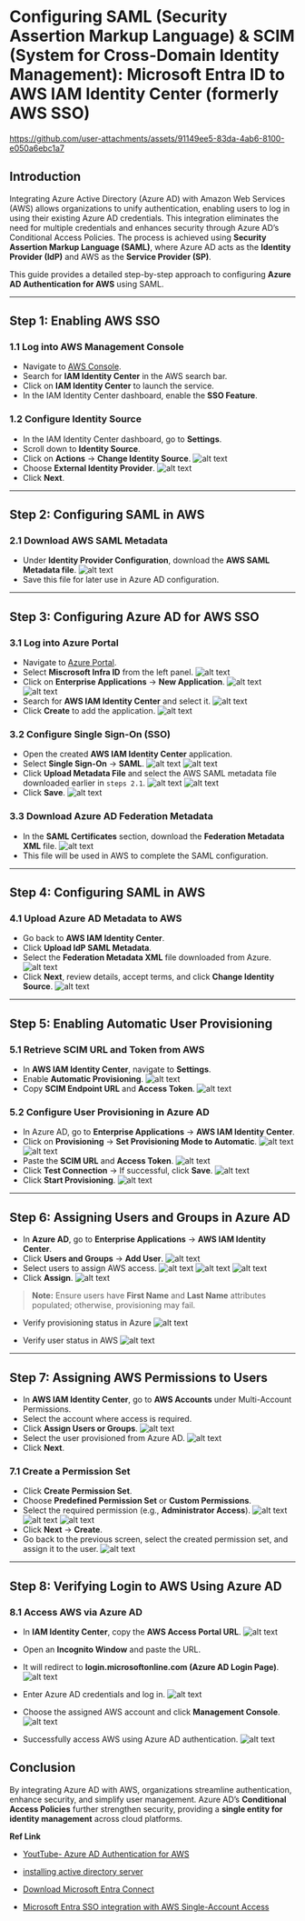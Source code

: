 <!-- # **Seamless AWS Authentication with Azure AD: A Step-by-Step Integration Guide** -->
# **Configuring SAML (Security Assertion Markup Language) & SCIM (System for Cross-Domain Identity Management): Microsoft Entra ID to AWS IAM Identity Center (formerly AWS SSO)**

https://github.com/user-attachments/assets/91149ee5-83da-4ab6-8100-e050a6ebc1a7

## **Introduction**
Integrating Azure Active Directory (Azure AD) with Amazon Web Services (AWS) allows organizations to unify authentication, enabling users to log in using their existing Azure AD credentials. This integration eliminates the need for multiple credentials and enhances security through Azure AD’s Conditional Access Policies. The process is achieved using **Security Assertion Markup Language (SAML)**, where Azure AD acts as the **Identity Provider (IdP)** and AWS as the **Service Provider (SP)**.

This guide provides a detailed step-by-step approach to configuring **Azure AD Authentication for AWS** using SAML.

---
## **Step 1: Enabling AWS SSO**
### **1.1 Log into AWS Management Console**
- Navigate to [AWS Console](https://aws.amazon.com/console/).
- Search for **IAM Identity Center** in the AWS search bar.
- Click on **IAM Identity Center** to launch the service.
- In the IAM Identity Center dashboard, enable the **SSO Feature**.


### **1.2 Configure Identity Source**
- In the IAM Identity Center dashboard, go to **Settings**.
- Scroll down to **Identity Source**.
- Click on **Actions** → **Change Identity Source**.
    ![alt text](image-31.png)
- Choose **External Identity Provider**.
    ![alt text](image-32.png)
- Click **Next**.
---
## **Step 2: Configuring SAML in AWS**
### **2.1 Download AWS SAML Metadata**
- Under **Identity Provider Configuration**, download the **AWS SAML Metadata file**.
![alt text](image-33.png)
- Save this file for later use in Azure AD configuration.
---
## **Step 3: Configuring Azure AD for AWS SSO**
### **3.1 Log into Azure Portal**
- Navigate to [Azure Portal](https://portal.azure.com/).
- Select **Miscrosoft Infra ID** from the left panel.
![alt text](image-34.png)
- Click on **Enterprise Applications** → **New Application**.
![alt text](image-35.png)
![alt text](image-36.png)
- Search for **AWS IAM Identity Center** and select it.
![alt text](image-37.png)
- Click **Create** to add the application.
![alt text](image-38.png)

### **3.2 Configure Single Sign-On (SSO)**
- Open the created **AWS IAM Identity Center** application.
- Select **Single Sign-On** → **SAML**.
![alt text](image-39.png)
![alt text](image-40.png)
- Click **Upload Metadata File** and select the AWS SAML metadata file downloaded earlier in `steps 2.1`.
![alt text](image-41.png)
![alt text](image-42.png)
- Click **Save**.
![alt text](image-43.png)

### **3.3 Download Azure AD Federation Metadata**
- In the **SAML Certificates** section, download the **Federation Metadata XML** file.
![alt text](image-44.png)
- This file will be used in AWS to complete the SAML configuration.

---
## **Step 4: Configuring SAML in AWS**
### **4.1 Upload Azure AD Metadata to AWS**
- Go back to **AWS IAM Identity Center**.
- Click **Upload IdP SAML Metadata**.
- Select the **Federation Metadata XML** file downloaded from Azure.
![alt text](image-45.png)
- Click **Next**, review details, accept terms, and click **Change Identity Source**.
![alt text](image-46.png)

---
## **Step 5: Enabling Automatic User Provisioning**
### **5.1 Retrieve SCIM URL and Token from AWS**
- In **AWS IAM Identity Center**, navigate to **Settings**.
- Enable **Automatic Provisioning**.
![alt text](image-47.png)
- Copy **SCIM Endpoint URL** and **Access Token**.
![alt text](image-48.png)

### **5.2 Configure User Provisioning in Azure AD**
- In Azure AD, go to **Enterprise Applications** → **AWS IAM Identity Center**.
- Click on **Provisioning** → **Set Provisioning Mode to Automatic**.
![alt text](image-49.png)
![alt text](image-50.png)
- Paste the **SCIM URL** and **Access Token**.
![alt text](image-51.png)
- Click **Test Connection** → If successful, click **Save**.
![alt text](image-52.png)
- Click **Start Provisioning**.
![alt text](image-53.png)

---
## **Step 6: Assigning Users and Groups in Azure AD**
- In **Azure AD**, go to **Enterprise Applications** → **AWS IAM Identity Center**.
- Click **Users and Groups** → **Add User**.
![alt text](image-54.png)
- Select users to assign AWS access.
![alt text](image-55.png)
![alt text](image-56.png)
![alt text](image-57.png)
- Click **Assign**.
![alt text](image-58.png)
> **Note:** Ensure users have **First Name** and **Last Name** attributes populated; otherwise, provisioning may fail.
- Verify provisioning status in Azure
![alt text](image-59.png)

- Verify user status in AWS
![alt text](image-60.png)
---
## **Step 7: Assigning AWS Permissions to Users**
- In **AWS IAM Identity Center**, go to **AWS Accounts** under Multi-Account Permissions.
- Select the account where access is required.
- Click **Assign Users or Groups**.
![alt text](image-61.png)
- Select the user provisioned from Azure AD.
![alt text](image-62.png)
- Click **Next**.

### **7.1 Create a Permission Set**
- Click **Create Permission Set**.
- Choose **Predefined Permission Set** or **Custom Permissions**.
- Select the required permission (e.g., **Administrator Access**).
![alt text](image-63.png)
![alt text](image-64.png)
![alt text](image-65.png)
- Click **Next** → **Create**.
- Go back to the previous screen, select the created permission set, and assign it to the user.
![alt text](image-66.png)
---
## **Step 8: Verifying Login to AWS Using Azure AD**
### **8.1 Access AWS via Azure AD**
- In **IAM Identity Center**, copy the **AWS Access Portal URL**.
![alt text](image-67.png)
- Open an **Incognito Window** and paste the URL.
- It will redirect to **login.microsoftonline.com (Azure AD Login Page)**.
![alt text](image-72.png)
- Enter Azure AD credentials and log in.
![alt text](image-68.png)

- Choose the assigned AWS account and click **Management Console**.
![alt text](image-71.png)
- Successfully access AWS using Azure AD authentication.
![alt text](image-73.png)

## **Conclusion**
By integrating Azure AD with AWS, organizations streamline authentication, enhance security, and simplify user management. Azure AD’s **Conditional Access Policies** further strengthen security, providing a **single entity for identity management** across cloud platforms.


**Ref Link**

- [YoutTube- Azure AD Authentication for AWS](https://www.youtube.com/watch?v=R-07SaS1Gig)
- [installing active directory server](https://www.readandexecute.com/how-to/server-2016/active-directory/)

- [Download Microsoft Entra Connect](https://www.microsoft.com/en-us/download/details.aspx?id=47594)
- [Microsoft Entra SSO integration with AWS Single-Account Access](https://learn.microsoft.com/en-us/entra/identity/saas-apps/amazon-web-service-tutorial)